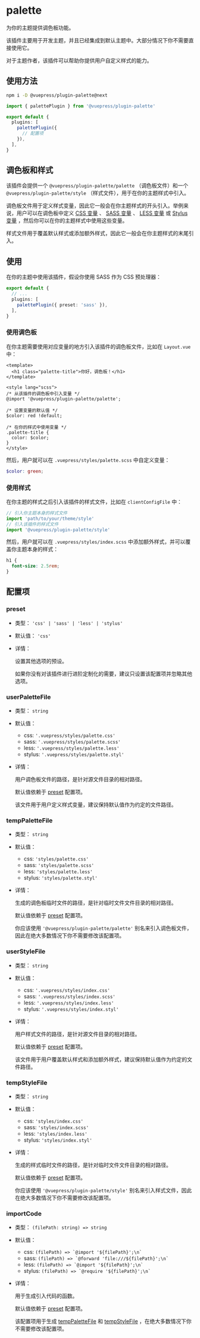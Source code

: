 # palette

<NpmBadge package="@vuepress/plugin-palette" />

为你的主题提供调色板功能。

该插件主要用于开发主题，并且已经集成到默认主题中。大部分情况下你不需要直接使用它。

对于主题作者，该插件可以帮助你提供用户自定义样式的能力。

## 使用方法

```bash
npm i -D @vuepress/plugin-palette@next
```

```ts
import { palettePlugin } from '@vuepress/plugin-palette'

export default {
  plugins: [
    palettePlugin({
      // 配置项
    }),
  ],
}
```

## 调色板和样式

该插件会提供一个 `@vuepress/plugin-palette/palette` （调色板文件）和一个 `@vuepress/plugin-palette/style` （样式文件），用于在你的主题样式中引入。

调色板文件用于定义样式变量，因此它一般会在你主题样式的开头引入。举例来说，用户可以在调色板中定义 [CSS 变量](https://developer.mozilla.org/en-US/docs/Web/CSS/Using_CSS_custom_properties) 、 [SASS 变量](https://sass-lang.com/documentation/variables) 、 [LESS 变量](http://lesscss.org/features/#variables-feature) 或 [Stylus 变量](https://stylus-lang.com/docs/variables.html) ，然后你可以在你的主题样式中使用这些变量。

样式文件用于覆盖默认样式或添加额外样式，因此它一般会在你主题样式的末尾引入。

## 使用

在你的主题中使用该插件，假设你使用 SASS 作为 CSS 预处理器：

```ts
export default {
  // ...
  plugins: [
    palettePlugin({ preset: 'sass' }),
  ],
}
```

### 使用调色板

在你主题需要使用对应变量的地方引入该插件的调色板文件，比如在 `Layout.vue` 中：

```vue
<template>
  <h1 class="palette-title">你好，调色板！</h1>
</template>

<style lang="scss">
/* 从该插件的调色板中引入变量 */
@import '@vuepress/plugin-palette/palette';

/* 设置变量的默认值 */
$color: red !default;

/* 在你的样式中使用变量 */
.palette-title {
  color: $color;
}
</style>
```

然后，用户就可以在 `.vuepress/styles/palette.scss` 中自定义变量：

```scss
$color: green;
```

### 使用样式

在你主题的样式之后引入该插件的样式文件，比如在 `clientConfigFile` 中：

```ts
// 引入你主题本身的样式文件
import 'path/to/your/theme/style'
// 引入该插件的样式文件
import '@vuepress/plugin-palette/style'
```

然后，用户就可以在 `.vuepress/styles/index.scss` 中添加额外样式，并可以覆盖你主题本身的样式：

```scss
h1 {
  font-size: 2.5rem;
}
```

## 配置项

### preset

- 类型： `'css' | 'sass' | 'less' | 'stylus'`

- 默认值： `'css'`

- 详情：

  设置其他选项的预设。

  如果你没有对该插件进行进阶定制化的需要，建议只设置该配置项并忽略其他选项。

### userPaletteFile

- 类型： `string`

- 默认值：
  - css: `'.vuepress/styles/palette.css'`
  - sass: `'.vuepress/styles/palette.scss'`
  - less: `'.vuepress/styles/palette.less'`
  - stylus: `'.vuepress/styles/palette.styl'`

- 详情：

  用户调色板文件的路径，是针对源文件目录的相对路径。

  默认值依赖于 [preset](#preset) 配置项。

  该文件用于用户定义样式变量，建议保持默认值作为约定的文件路径。

### tempPaletteFile

- 类型： `string`

- 默认值：
  - css: `'styles/palette.css'`
  - sass: `'styles/palette.scss'`
  - less: `'styles/palette.less'`
  - stylus: `'styles/palette.styl'`

- 详情：

  生成的调色板临时文件的路径，是针对临时文件文件目录的相对路径。

  默认值依赖于 [preset](#preset) 配置项。

  你应该使用 `'@vuepress/plugin-palette/palette'` 别名来引入调色板文件，因此在绝大多数情况下你不需要修改该配置项。

### userStyleFile

- 类型： `string`

- 默认值：
  - css: `'.vuepress/styles/index.css'`
  - sass: `'.vuepress/styles/index.scss'`
  - less: `'.vuepress/styles/index.less'`
  - stylus: `'.vuepress/styles/index.styl'`

- 详情：

  用户样式文件的路径，是针对源文件目录的相对路径。

  默认值依赖于 [preset](#preset) 配置项。

  该文件用于用户覆盖默认样式和添加额外样式，建议保持默认值作为约定的文件路径。

### tempStyleFile

- 类型： `string`

- 默认值：
  - css: `'styles/index.css'`
  - sass: `'styles/index.scss'`
  - less: `'styles/index.less'`
  - stylus: `'styles/index.styl'`

- 详情：

  生成的样式临时文件的路径，是针对临时文件文件目录的相对路径。

  默认值依赖于 [preset](#preset) 配置项。

  你应该使用 `'@vuepress/plugin-palette/style'` 别名来引入样式文件，因此在绝大多数情况下你不需要修改该配置项。

### importCode

- 类型： `(filePath: string) => string`

- 默认值：
  - css: `` (filePath) => `@import '${filePath}';\n` ``
  - sass: `` (filePath) => `@forward 'file:///${filePath}';\n` ``
  - less: `` (filePath) => `@import '${filePath}';\n` ``
  - stylus: `` (filePath) => `@require '${filePath}';\n` ``

- 详情：

  用于生成引入代码的函数。

  默认值依赖于 [preset](#preset) 配置项。

  该配置项用于生成 [tempPaletteFile](#temppalettefile) 和 [tempStyleFile](#tempstylefile) ，在绝大多数情况下你不需要修改该配置项。
